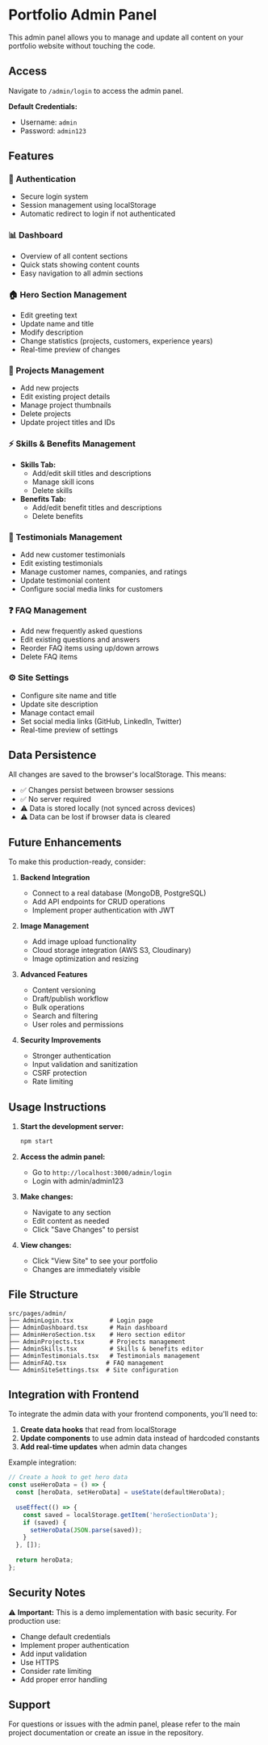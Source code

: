 # Portfolio Admin Panel

This admin panel allows you to manage and update all content on your portfolio website without touching the code.

## Access

Navigate to `/admin/login` to access the admin panel.

**Default Credentials:**
- Username: `admin`
- Password: `admin123`

## Features

### 🔐 Authentication
- Secure login system
- Session management using localStorage
- Automatic redirect to login if not authenticated

### 📊 Dashboard
- Overview of all content sections
- Quick stats showing content counts
- Easy navigation to all admin sections

### 🏠 Hero Section Management
- Edit greeting text
- Update name and title
- Modify description
- Change statistics (projects, customers, experience years)
- Real-time preview of changes

### 💼 Projects Management
- Add new projects
- Edit existing project details
- Manage project thumbnails
- Delete projects
- Update project titles and IDs

### ⚡ Skills & Benefits Management
- **Skills Tab:**
  - Add/edit skill titles and descriptions
  - Manage skill icons
  - Delete skills
- **Benefits Tab:**
  - Add/edit benefit titles and descriptions
  - Delete benefits

### 💬 Testimonials Management
- Add new customer testimonials
- Edit existing testimonials
- Manage customer names, companies, and ratings
- Update testimonial content
- Configure social media links for customers

### ❓ FAQ Management
- Add new frequently asked questions
- Edit existing questions and answers
- Reorder FAQ items using up/down arrows
- Delete FAQ items

### ⚙️ Site Settings
- Configure site name and title
- Update site description
- Manage contact email
- Set social media links (GitHub, LinkedIn, Twitter)
- Real-time preview of settings

## Data Persistence

All changes are saved to the browser's localStorage. This means:
- ✅ Changes persist between browser sessions
- ✅ No server required
- ⚠️ Data is stored locally (not synced across devices)
- ⚠️ Data can be lost if browser data is cleared

## Future Enhancements

To make this production-ready, consider:

1. **Backend Integration**
   - Connect to a real database (MongoDB, PostgreSQL)
   - Add API endpoints for CRUD operations
   - Implement proper authentication with JWT

2. **Image Management**
   - Add image upload functionality
   - Cloud storage integration (AWS S3, Cloudinary)
   - Image optimization and resizing

3. **Advanced Features**
   - Content versioning
   - Draft/publish workflow
   - Bulk operations
   - Search and filtering
   - User roles and permissions

4. **Security Improvements**
   - Stronger authentication
   - Input validation and sanitization
   - CSRF protection
   - Rate limiting

## Usage Instructions

1. **Start the development server:**
   ```bash
   npm start
   ```

2. **Access the admin panel:**
   - Go to `http://localhost:3000/admin/login`
   - Login with admin/admin123

3. **Make changes:**
   - Navigate to any section
   - Edit content as needed
   - Click "Save Changes" to persist

4. **View changes:**
   - Click "View Site" to see your portfolio
   - Changes are immediately visible

## File Structure

```
src/pages/admin/
├── AdminLogin.tsx          # Login page
├── AdminDashboard.tsx      # Main dashboard
├── AdminHeroSection.tsx    # Hero section editor
├── AdminProjects.tsx       # Projects management
├── AdminSkills.tsx         # Skills & benefits editor
├── AdminTestimonials.tsx   # Testimonials management
├── AdminFAQ.tsx           # FAQ management
└── AdminSiteSettings.tsx  # Site configuration
```

## Integration with Frontend

To integrate the admin data with your frontend components, you'll need to:

1. **Create data hooks** that read from localStorage
2. **Update components** to use admin data instead of hardcoded constants
3. **Add real-time updates** when admin data changes

Example integration:
```typescript
// Create a hook to get hero data
const useHeroData = () => {
  const [heroData, setHeroData] = useState(defaultHeroData);
  
  useEffect(() => {
    const saved = localStorage.getItem('heroSectionData');
    if (saved) {
      setHeroData(JSON.parse(saved));
    }
  }, []);
  
  return heroData;
};
```

## Security Notes

⚠️ **Important:** This is a demo implementation with basic security. For production use:

- Change default credentials
- Implement proper authentication
- Add input validation
- Use HTTPS
- Consider rate limiting
- Add proper error handling

## Support

For questions or issues with the admin panel, please refer to the main project documentation or create an issue in the repository.
